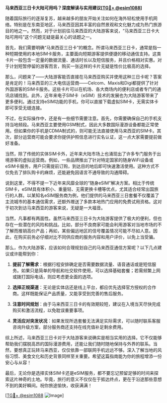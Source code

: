 **马来西亚三日卡大陆可用吗？深度解读与实用建议[[TG💪+ @esim1088](https://t.me/s/esim1088)]**

随着国际旅行的逐渐复苏，越来越多的朋友开始关注如何在海外轻松使用手机网络。特别是在东南亚地区，马来西亚因其丰富的自然景观和文化魅力成为热门旅游目的地之一。然而，对于计划前往马来西亚的大陆游客来说，“马来西亚三日卡大陆可用吗”这个问题无疑是最关心的话题之一。

首先，我们需要明确“马来西亚三日卡”的概念。所谓马来西亚三日卡，通常是指一种短期使用的本地SIM卡服务，主要面向短期游客提供便捷的移动通信支持。这类卡片一般包含一定量的数据流量、通话时长以及短信服务，并且价格相对实惠。对于计划短暂停留的游客而言，购买一张这样的卡片无疑是性价比极高的选择。

那么，问题来了——大陆游客能否直接在马来西亚购买并使用这种三日卡呢？答案是肯定的！马来西亚的三大电信运营商——Celcom、Maxis和Digi都提供了针对外国游客的SIM卡服务。这些卡片可以在机场、各大商场内的便利店或者专门的通讯店铺找到。此外，近年来电子SIM卡（eSIM）技术的发展也为大陆游客带来了更多便利。通过支持eSIM功能的手机，你可以直接下载虚拟SIM卡，无需实体卡即可享受无缝连接。

不过，在实际操作中，还是有一些细节需要注意。首先，你需要确保自己的手机支持当地频段。马来西亚主要使用GSM制式，因此大多数国际漫游设备都能正常使用。但如果你的手机是CDMA制式的，则可能无法直接使用马来西亚的SIM卡。其次，部分运营商可能会要求你提供护照信息进行实名认证，这一点大家需要提前做好准备。

当然，除了传统的实体SIM卡外，近年来大陆市场上也涌现出了许多专门服务于出境游客的虚拟运营商。例如，一些品牌推出了针对特定国家的随身WiFi设备或eSIM卡服务，用户只需提前订购，到达目的地后即可快速激活使用。这种方式不仅免去了排队购卡的麻烦，还能避免因语言不通导致的沟通障碍。

说到这里，不得不提一下近年来风靡全球的“随身eSIM”解决方案。相比于传统SIM卡，eSIM具有体积小、重量轻、无需更换卡槽等优点，尤其适合经常出国旅行的人群。以某知名eSIM服务商为例，他们提供的马来西亚三日套餐不仅覆盖了主流城市的基本通信需求，还额外赠送了多款本地热门应用的免费试用资格。这对于初次到访马来西亚的游客来说，无疑是一大福音。

当然，凡事都有两面性。虽然马来西亚三日卡为大陆游客提供了极大的便利，但也存在一些潜在的风险和挑战。比如，部分不良商家可能会利用游客对当地市场的不了解而推销高价产品；再如，某些偏远地区的信号覆盖情况可能不尽如人意。因此，在购买前务必仔细对比不同供应商的服务内容和用户评价，以免上当受骗。

那么，作为大陆游客，应该如何合理规划自己的马来西亚通信方案呢？以下几点建议或许能帮到你：

1. **提前了解需求**：根据行程安排确定是否需要数据流量、语音通话或是短信服务。如果只是简单的导航和社交软件使用，可以选择基础套餐；若需频繁上网或拨打国际电话，则应考虑更全面的选项。

2. **选择正规渠道**：无论是实体店还是线上平台，都应优先选择官方授权的合作商。这样既能保证产品质量，又能享受到完善的售后服务。

3. **注意时间规划**：由于马来西亚三日卡的有效期较短，建议在入境当天尽快完成购买和激活流程，以免耽误重要事项。

4. **灵活应对突发状况**：如果发现所选套餐无法满足实际需求，可以随时联系客服咨询升级方案，部分服务商还支持在线充值补足剩余费用。

综上所述，马来西亚三日卡对于大陆游客来说确实是相当实用的选择。它不仅能够帮助我们摆脱高昂的国际漫游费用，还能让我们随时随地保持与外界的联系。当然，要想真正玩转马来西亚，仅仅依靠一部联网手机远远不够。深入了解当地的风俗习惯、美食文化和历史背景同样至关重要。希望这篇指南能为你的旅程增添一份安心与从容！

最后，无论你是选择实体SIM卡还是eSIM服务，都不要忘记预留足够的时间来探索这片神奇的土地。毕竟，旅行的意义不仅仅在于抵达终点，更在于沿途那些意想不到的美好瞬间。祝你旅途愉快，收获满满！

[[TG💪+ @esim1088](https://t.me/s/esim1088) ![Image](https://i.postimg.cc/4NQfJmqS/Snipaste-2025-05-13-00-14-12.png)]